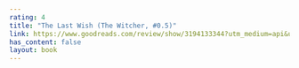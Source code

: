 ```yaml
---
rating: 4
title: "The Last Wish (The Witcher, #0.5)"
link: https://www.goodreads.com/review/show/3194133344?utm_medium=api&utm_source=rss
has_content: false
layout: book
---
```


